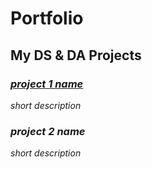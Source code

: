 # Portfolio

## My DS & DA Projects

### [_project 1 name_](test_project_1)

_short description_

### _project 2 name_

_short description_
